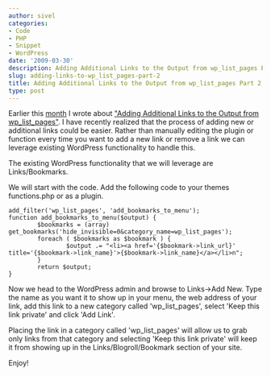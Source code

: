 ```yaml
---
author: sivel
categories:
- Code
- PHP
- Snippet
- WordPress
date: '2009-03-30'
description: Adding Additional Links to the Output from wp_list_pages Part 2
slug: adding-links-to-wp_list_pages-part-2
title: Adding Additional Links to the Output from wp_list_pages Part 2
type: post
---
```


Earlier this [month][1] I wrote about ["Adding Additional Links to the Output from wp\_list\_pages"][2]. I have recently realized that the process of adding new or additional links could be easier. Rather than manually editing the plugin or function every time you want to add a new link or remove a link we can leverage existing WordPress functionality to handle this.

The existing WordPress functionality that we will leverage are Links/Bookmarks.

We will start with the code. Add the following code to your themes functions.php or as a plugin.

    add_filter('wp_list_pages', 'add_bookmarks_to_menu');
    function add_bookmarks_to_menu($output) {
            $bookmarks = (array) get_bookmarks('hide_invisible=0&category_name=wp_list_pages');
            foreach ( $bookmarks as $bookmark ) {
                    $output .= "<li><a href='{$bookmark->link_url}' title='{$bookmark->link_name}'>{$bookmark->link_name}</a></li>n";
            }
            return $output;
    }

Now we head to the WordPress admin and browse to Links->Add New. Type the name as you want it to show up in your menu, the web address of your link, add this link to a new category called 'wp\_list\_pages', select 'Keep this link private' and click 'Add Link'.

Placing the link in a category called 'wp\_list\_pages' will allow us to grab only links from that category and selecting 'Keep this link private' will keep it from showing up in the Links/Blogroll/Bookmark section of your site.

Enjoy!

 [1]: http://sivel.net/2009/03/
 [2]: http://sivel.net/2009/03/adding-additional-links-to-the-output-from-wp_list_pages/
